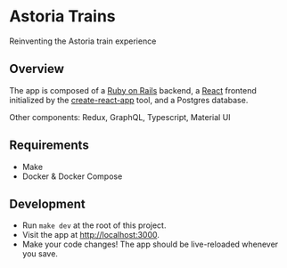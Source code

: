 # Astoria Trains

Reinventing the Astoria train experience

## Overview

The app is composed of a [Ruby on Rails](https://rubyonrails.org/) backend, a [React](https://reactjs.org/)
frontend initialized by the [create-react-app](https://facebook.github.io/create-react-app/) tool,
and a Postgres database.

Other components: Redux, GraphQL, Typescript, Material UI

## Requirements

- Make
- Docker & Docker Compose

## Development

- Run `make dev` at the root of this project.
- Visit the app at [http://localhost:3000](http://localhost:3000).
- Make your code changes! The app should be live-reloaded whenever you save.

